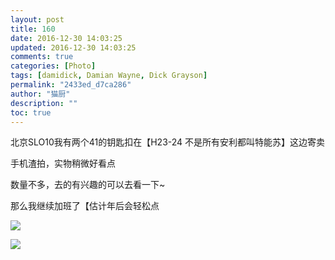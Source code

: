 ```yaml
---
layout: post
title: 160
date: 2016-12-30 14:03:25
updated: 2016-12-30 14:03:25
comments: true
categories: [Photo]
tags: [damidick, Damian Wayne, Dick Grayson]
permalink: "2433ed_d7ca286"
author: "猫厨"
description: ""
toc: true
---
```


<p>北京SLO10我有两个41的钥匙扣在【H23-24 不是所有安利都叫特能苏】这边寄卖</p> 
<p>手机渣拍，实物稍微好看点</p> 
<p>数量不多，去的有兴趣的可以去看一下~</p> 
<p>那么我继续加班了【估计年后会轻松点</p>

![](https://nos.netease.com/imglf0/img/cVZNdzJtQk9JV2RBb3NFWWdoNi9UOUpXYVYycmVYVU1WdEpxQktMbFBNcE5kRjBlM1RxZTNBPT0.jpg)

![](https://nos.netease.com/imglf2/img/cVZNdzJtQk9JV2RBb3NFWWdoNi9UK0VySEgxYmJuNUpoMlJIbEFQb0ZqMEZtc0R5VWo0RkRnPT0.jpg)